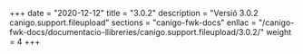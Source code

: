 +++
date        = "2020-12-12"
title       = "3.0.2"
description = "Versió 3.0.2 canigo.support.fileupload"
sections    = "canigo-fwk-docs"
enllac		= "/canigo-fwk-docs/documentacio-llibreries/canigo.support.fileupload/3.0.2/"
weight		= 4
+++
